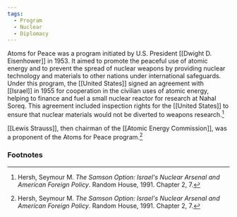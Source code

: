 ```yaml
---
tags:
  - Program
  - Nuclear
  - Diplomacy
---
```

Atoms for Peace was a program initiated by U.S. President [[Dwight D. Eisenhower]] in 1953. It aimed to promote the peaceful use of atomic energy and to prevent the spread of nuclear weapons by providing nuclear technology and materials to other nations under international safeguards. Under this program, the [[United States]] signed an agreement with [[Israel]] in 1955 for cooperation in the civilian uses of atomic energy, helping to finance and fuel a small nuclear reactor for research at Nahal Soreq. This agreement included inspection rights for the [[United States]] to ensure that nuclear materials would not be diverted to weapons research.[^1]

[[Lewis Strauss]], then chairman of the [[Atomic Energy Commission]], was a proponent of the Atoms for Peace program.[^1]

### Footnotes

[^1]: Hersh, Seymour M. *The Samson Option: Israel's Nuclear Arsenal and American Foreign Policy*. Random House, 1991. Chapter 2, 7.